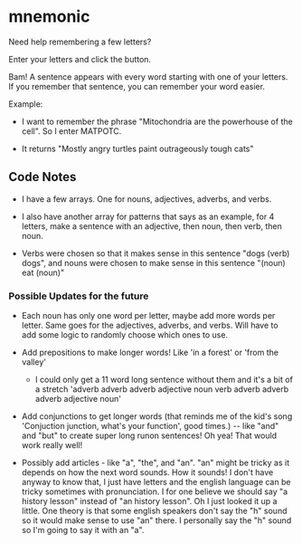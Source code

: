 # mnemonic

Need help remembering a few letters?

Enter your letters and click the button.

Bam! A sentence appears with every word starting with one of your letters. If you remember that sentence, you can remember your word easier.

Example:

- I want to remember the phrase "Mitochondria are the powerhouse of the cell". So I enter MATPOTC.

- It returns "Mostly angry turtles paint outrageously tough cats"

## Code Notes

- I have a few arrays. One for nouns, adjectives, adverbs, and verbs.

- I also have another array for patterns that says as an example, for 4 letters, make a sentence with an adjective, then noun, then verb, then noun.

- Verbs were chosen so that it makes sense in this sentence "dogs (verb) dogs", and nouns were chosen to make sense in this sentence "(noun) eat (noun)"

### Possible Updates for the future

- Each noun has only one word per letter, maybe add more words per letter. Same goes for the adjectives, adverbs, and verbs. Will have to add some logic to randomly choose which ones to use.

- Add prepositions to make longer words! Like 'in a forest' or 'from the valley'

  - I could only get a 11 word long sentence without them and it's a bit of a stretch 'adverb adverb adverb adjective noun verb adverb adverb adverb adjective noun'

- Add conjunctions to get longer words (that reminds me of the kid's song 'Conjuction junction, what's your function', good times.) -- like "and" and "but" to create super long runon sentences! Oh yea! That would work really well!

- Possibly add articles - like "a", "the", and "an". "an" might be tricky as it depends on how the next word sounds. How it sounds! I don't have anyway to know that, I just have letters and the english language can be tricky sometimes with pronunciation. I for one believe we should say "a history lesson" instead of "an history lesson". Oh I just looked it up a little. One theory is that some english speakers don't say the "h" sound so it would make sense to use "an" there. I personally say the "h" sound so I'm going to say it with an "a".
